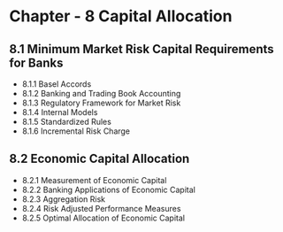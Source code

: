 # Chapter - 8 Capital Allocation  

## 8.1 Minimum Market Risk Capital Requirements for Banks  

  -  8.1.1 Basel Accords  
  -  8.1.2 Banking and Trading Book Accounting  
  -  8.1.3 Regulatory Framework for Market Risk  
  -  8.1.4 Internal Models  
  -  8.1.5 Standardized Rules  
  -  8.1.6 Incremental Risk Charge  

## 8.2 Economic Capital Allocation  

  -  8.2.1 Measurement of Economic Capital  
  -  8.2.2 Banking Applications of Economic Capital  
  -  8.2.3 Aggregation Risk  
  -  8.2.4 Risk Adjusted Performance Measures  
  -  8.2.5 Optimal Allocation of Economic Capital  